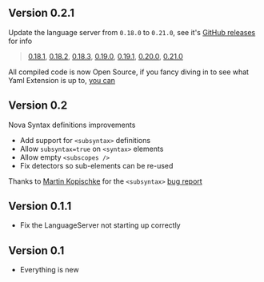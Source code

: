## Version 0.2.1

Update the language server from `0.18.0` to `0.21.0`, see it's [GitHub releases](https://github.com/redhat-developer/vscode-xml/releases) for info

> [0.18.1](https://github.com/redhat-developer/vscode-xml/releases/tag/0.18.1),
> [0.18.2](https://github.com/redhat-developer/vscode-xml/releases/tag/0.18.2),
> [0.18.3](https://github.com/redhat-developer/vscode-xml/releases/tag/0.18.3),
> [0.19.0](https://github.com/redhat-developer/vscode-xml/releases/tag/0.19.0),
> [0.19.1](https://github.com/redhat-developer/vscode-xml/releases/tag/0.19.1),
> [0.20.0](https://github.com/redhat-developer/vscode-xml/releases/tag/0.20.0),
> [0.21.0](https://github.com/redhat-developer/vscode-xml/releases/tag/0.21.0)

All compiled code is now Open Source, if you fancy diving in to see what Yaml Extension is up to, [you can](https://github.com/robb-j/nova-xml/tree/main/XML.novaextension/Scripts)

## Version 0.2

Nova Syntax definitions improvements

- Add support for `<subsyntax>` definitions
- Allow `subsyntax=true` on `<syntax>` elements
- Allow empty `<subscopes />`
- Fix detectors so sub-elements can be re-used

Thanks to [Martin Kopischke](https://github.com/kopischke) for the `<subsyntax>` [bug report](https://github.com/robb-j/nova-xml/issues/2)

## Version 0.1.1

- Fix the LanguageServer not starting up correctly

## Version 0.1

- Everything is new
